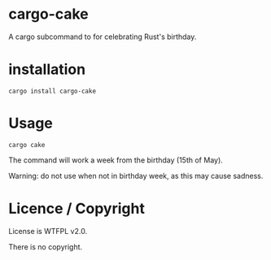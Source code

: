 # cargo-cake

A cargo subcommand to for celebrating Rust's birthday.

# installation

`cargo install cargo-cake`

# Usage

`cargo cake`

The command will work a week from the birthday (15th of May).

Warning: do not use when not in birthday week, as this may cause sadness.

# Licence / Copyright

License is WTFPL v2.0.

There is no copyright.